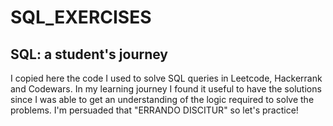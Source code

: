 # SQL_EXERCISES
## SQL: a student's journey

I copied here the code I used to solve SQL queries in Leetcode, Hackerrank and Codewars.
In my learning journey I found it useful to have the solutions since I was able to get an understanding of the logic required to solve the problems.
I'm persuaded that "ERRANDO DISCITUR" so let's practice!
